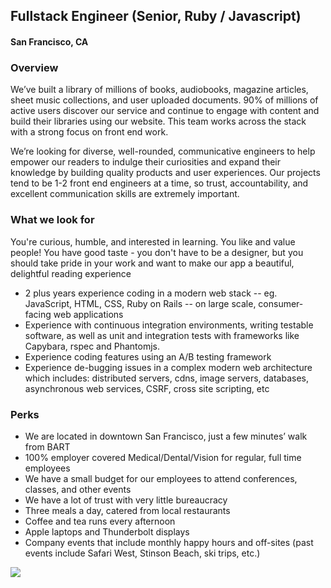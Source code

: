 ## Fullstack Engineer (Senior, Ruby / Javascript)
#### San Francisco, CA

### Overview
We’ve built a library of millions of books, audiobooks, magazine articles, sheet music collections, and user uploaded documents. 90% of millions of active users discover our service and continue to engage with content and build their libraries using our website. This team works across the stack with a strong focus on front end work.

We’re looking for diverse, well-rounded, communicative engineers to help empower our readers to indulge their curiosities and expand their knowledge by building quality products and user experiences. Our projects tend to be 1-2 front end engineers at a time, so trust, accountability, and excellent communication skills are extremely important.

### What we look for
You're curious, humble, and interested in learning. You like and value people! You have good taste - you don't have to be a designer, but you should take pride in your work and want to make our app a beautiful, delightful reading experience
+	2 plus years experience coding in a modern web stack -- eg. JavaScript, HTML, CSS, Ruby on Rails -- on large scale, consumer-facing web applications
+	Experience with continuous integration environments, writing testable software, as well as unit and integration tests with frameworks like Capybara, rspec and Phantomjs.
+	Experience coding features using an A/B testing framework
+	Experience de-bugging issues in a complex modern web architecture which includes: distributed servers, cdns, image servers, databases, asynchronous web services, CSRF, cross site scripting, etc

### Perks
+	We are located in downtown San Francisco, just a few minutes’ walk from BART
+	100% employer covered Medical/Dental/Vision for regular, full time employees
+	We have a small budget for our employees to attend conferences, classes, and other events
+	We have a lot of trust with very little bureaucracy
+	Three meals a day, catered from local restaurants
+	Coffee and tea runs every afternoon
+	Apple laptops and Thunderbolt displays
+	Company events that include monthly happy hours and off-sites (past events include Safari West, Stinson Beach, ski trips, etc.)


[<img src='https://dabuttonfactory.com/button.png?t=Learn+More&f=Calibri-Bold&ts=24&tc=fff&hp=20&vp=8&c=5&bgt=unicolored&bgc=29aafe'>](https://letsrockit.co/jobs/u2nyawjk-fullstack-engineer-senior-ruby-javascript)
